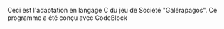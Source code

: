 Ceci est l'adaptation en langage C du jeu de Société "Galérapagos".
Ce programme a été conçu avec CodeBlock